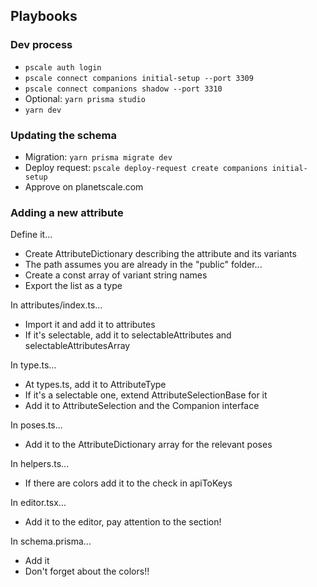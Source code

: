 ## Playbooks

### Dev process

- `pscale auth login`
- `pscale connect companions initial-setup --port 3309`
- `pscale connect companions shadow --port 3310`
- Optional: `yarn prisma studio`
- `yarn dev`

### Updating the schema

- Migration: `yarn prisma migrate dev`
- Deploy request: `pscale deploy-request create companions initial-setup`
- Approve on planetscale.com

### Adding a new attribute

Define it...

- Create AttributeDictionary describing the attribute and its variants
- The path assumes you are already in the "public" folder...
- Create a const array of variant string names
- Export the list as a type

In attributes/index.ts...

- Import it and add it to attributes
- If it's selectable, add it to selectableAttributes and selectableAttributesArray

In type.ts...

- At types.ts, add it to AttributeType
- If it's a selectable one, extend AttributeSelectionBase for it
- Add it to AttributeSelection and the Companion interface

In poses.ts...

- Add it to the AttributeDictionary array for the relevant poses

In helpers.ts...

- If there are colors add it to the check in apiToKeys

In editor.tsx...

- Add it to the editor, pay attention to the section!

In schema.prisma...

- Add it
- Don't forget about the colors!!
